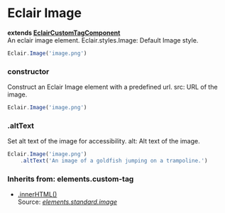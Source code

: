 # Eclair Image
__extends [EclairCustomTagComponent](https://github.com/SamGarlick/Eclair/tree/main/src/elements/custom-tag.js)__<br/>
An eclair image element.
Eclair.styles.Image: Default Image style.
```javascript
Eclair.Image('image.png')
```
### constructor
Construct an Eclair Image element with a predefined url.
src: URL of the image.
```javascript
Eclair.Image('image.png')
```
### .altText
Set alt text of the image for accessibility.
alt: Alt text of the image.
```javascript
Eclair.Image('image.png')
    .altText('An image of a goldfish jumping on a trampoline.')
```

### Inherits from: elements.custom-tag
 - [.innerHTML()](https://github.com/SamGarlick/Eclair/tree/main/docs/elements/custom-tag.md#innerHTML)
<br/>Source: [_elements.standard.image_](https://github.com/SamGarlick/Eclair/tree/main/src/elements/standard/image.js)